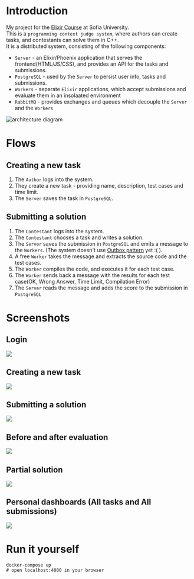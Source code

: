 # Introduction
My project for the [Elixir Course](https://elixir-lang.bg/materials/posts) at Sofia University.  
This is a `programming context judge system`, where authors can create tasks, and contestants can solve them in C++.  
It is a distributed system, consisting of the following components:
- `Server` - an Elixir/Phoenix application that serves the frontend(HTML/JS/CSS), and provides an API for the tasks and submissions.
- `PostgreSQL` - used by the `Server` to persist user info, tasks and submissions.
- `Workers` - separate `Elixir` applications, which accept submissions and evaluate them in an insolaated environment 
- `RabbitMQ` - provides exchanges and queues which decouple the `Server` and the `Workers`

![architecture diagram](docs/architecture.png)

# Flows
## Creating a new task
1. The `Author` logs into the system.
2. They create a new task - providing name, description, test cases and time limit.
3. The `Server` saves the task in `PostgreSQL`.

## Submitting a solution
1. The `Contestant` logs into the system.
2. The `Contestant` chooses a task and writes a solution.
3. The `Server` saves the submission in `PostgreSQL` and emits a message to the `Workers`. (The system doesn't use [Outbox pattern](https://microservices.io/patterns/data/transactional-outbox.html) yet :( ).
4. A free `Worker` takes the message and extracts the source code and the test cases.
5. The `Worker` compiles the code, and executes it for each test case.
6. The `Worker` sends back a message with the results for each test case(OK, Wrong Answer, Time Limit, Compilation Error)
7. The `Server` reads the message and adds the score to the submission in `PostgreSQL`

# Screenshots
## Login
![](docs/login.png)
## Creating a new task
![](docs/create_task.png)
## Submitting a solution
![](docs/task.png)
## Before and after evaluation
![](docs/scored_submission.png)
## Partial solution
![](docs/partial_submission.png)
## Personal dashboards (All tasks and All submissions)
![](docs/personal_dashboards.png)

# Run it yourself
```shell
docker-compose up
# open localhost:4000 in your browser
```